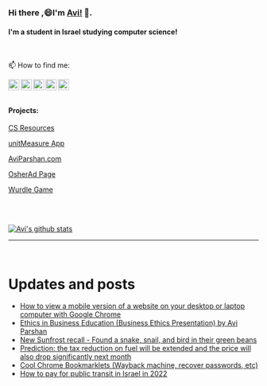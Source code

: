 
<!--
**avipars/avipars** is a ✨ _special_ ✨ repository because its `README.md` (this file) appears on your GitHub profile.

Here are some ideas to get you started:

- 🔭 I’m currently working on ...
- 🌱 I’m currently learning ...
- 👯 I’m looking to collaborate on ...
- 🤔 I’m looking for help with ...
- 💬 Ask me about ...

- 😄 Pronouns: ...
- ⚡ Fun fact: ...
-->

### Hi there ,😄I'm [Avi!](https://www.aviparshan.com/?utm_source=ghb) 👋.  
#### I'm a student in Israel studying computer science!
<br/>

📫 How to find me:

<a href="https://twitter.com/aviinfinity"  target="_blank">
  <img align="left" alt="Twitter" width="22px" src="https://cdn.jsdelivr.net/npm/simple-icons@v3/icons/twitter.svg" />
</a>
<a href="https://www.linkedin.com/in/aviparshan/" target="_blank">
  <img align="left" alt="Linkedin" width="22px" src="https://cdn.jsdelivr.net/npm/simple-icons@v3/icons/linkedin.svg" />
</a>
<a href="https://www.instagram.com/aviparshan/"  target="_blank">
  <img align="left" alt="Instagram" width="22px" src="https://cdn.jsdelivr.net/npm/simple-icons@v3/icons/instagram.svg" />
</a>

<a href="https://stackoverflow.com/users/4276951/a-p"  target="_blank">
  <img align="left" alt="Stack Overflow" width="22px" src="https://cdn.jsdelivr.net/npm/simple-icons@v3/icons/stackoverflow.svg" />
</a>

<a href="https://www.youtube.com/channel/UCYzocrbgFApPAGhq7PAw9Gw"  target="_blank">
  <img align="left" alt="YouTube" width="22px" src="https://cdn.jsdelivr.net/npm/simple-icons@v3/icons/youtube.svg" />
</a>

<br />

<br />



#### Projects:

[CS Resources](https://cs.aviparshan.com/?utm_source=ghb)

[unitMeasure App](https://www.unitmeasure.xyz/?utm_source=ghb)

[AviParshan.com](https://www.aviparshan.com/?utm_source=ghb)

[OsherAd Page](https://aviparshan.com/OsherAd/?utm_source=ghb)

[Wurdle Game](https://avipars.github.io/WordleOSS/?utm_source=ghb)

<br /> 


<br />

[![Avi's github stats](https://github-readme-stats.vercel.app/api?username=avipars)](https://github.com/anuraghazra/github-readme-stats)


*************

<br />

# Updates and posts
<!-- BLOG-POST-LIST:START -->
- [How to view a mobile version of a website on your desktop or laptop computer with Google Chrome](http://sales.aviparshan.com/2022/08/how-to-view-mobile-version-of-website.html)
- [Ethics in Business Education &lpar;Business Ethics Presentation&rpar; by Avi Parshan](https://www.youtube.com/watch?v=Ma4rDfUSZSc)
- [New Sunfrost recall - Found a snake, snail, and bird in their green beans](http://sales.aviparshan.com/2022/08/new-sunfrost-recall-found-snake-snail.html)
- [Prediction: the tax reduction on fuel will be extended and the price will also drop significantly next month](http://sales.aviparshan.com/2022/08/prediction-tax-reduction-on-fuel-will.html)
- [Cool Chrome Bookmarklets &lpar;Wayback machine, recover passwords, etc&rpar;](https://aviparshan.medium.com/cool-chrome-bookmarklets-wayback-machine-recover-passwords-etc-a241c0a19b93?source=rss-aa2514e75b06------2)
- [How to pay for public transit in Israel in 2022](http://sales.aviparshan.com/2022/08/how-to-pay-for-public-transit-in-israel.html)
<!-- BLOG-POST-LIST:END -->

